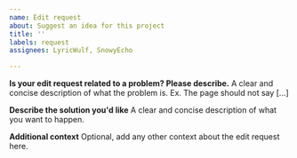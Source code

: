 ```yaml
---
name: Edit request
about: Suggest an idea for this project
title: ''
labels: request
assignees: LyricWulf, SnowyEcho

---
```


**Is your edit request related to a problem? Please describe.**
A clear and concise description of what the problem is. Ex. The page should not say [...]

**Describe the solution you'd like**
A clear and concise description of what you want to happen.

**Additional context**
Optional, add any other context about the edit request here.
